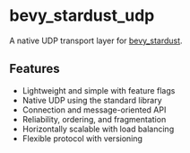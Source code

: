 # bevy_stardust_udp
A native UDP transport layer for [bevy_stardust](https://crates.io/crates/bevy_stardust).

## Features
- Lightweight and simple with feature flags
- Native UDP using the standard library
- Connection and message-oriented API
- Reliability, ordering, and fragmentation
- Horizontally scalable with load balancing
- Flexible protocol with versioning